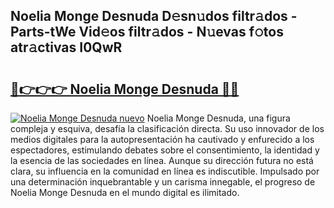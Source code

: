 ## Noelia Monge Desnuda D𝚎sn𝚞dos filtr𝚊dos - Parts-tWe Vid𝚎os filtr𝚊dos - N𝚞evas f𝚘tos atr𝚊ctivas I0QwR

# <h2><a href="http://mb4rjq.tromn.icu/?c=Noelia+Monge+Desnuda">🔗👉👉👉 Noelia Monge Desnuda 🔗🔗</a></h2>

[![Noelia Monge Desnuda nuevo](https://i.imgur.com/pEAQMta.gif)](http://mb4rjq.tromn.icu/?c=Noelia+Monge+Desnuda)
Noelia Monge Desnuda, una figura compleja y esquiva, desafía la clasificación directa. Su uso innovador de los medios digitales para la autopresentación ha cautivado y enfurecido a los espectadores, estimulando debates sobre el consentimiento, la identidad y la esencia de las sociedades en línea. Aunque su dirección futura no está clara, su influencia en la comunidad en línea es indiscutible. Impulsado por una determinación inquebrantable y un carisma innegable, el progreso de Noelia Monge Desnuda en el mundo digital es ilimitado.
